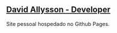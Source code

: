 ## [David Allysson - Developer](http://davidallysson.github.io)
Site pessoal hospedado no Github Pages.
